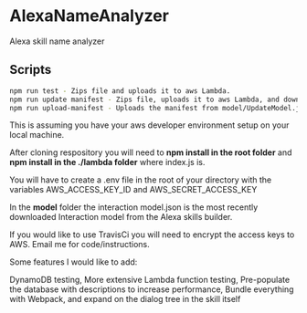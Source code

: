 # AlexaNameAnalyzer
Alexa skill name analyzer
## Scripts 
```sh
npm run test - Zips file and uploads it to aws Lambda. 
npm run update manifest - Zips file, uploads it to aws Lambda, and downloads the Alexa Skills Interaction Model at model/InteractionModel.json.
npm run upload-manifest - Uploads the manifest from model/UpdateModel.json to the Alexa Skills Interaction Model developer console.
```

This is assuming you have your aws developer environment setup on your local machine.

After cloning respository you will need to **npm install in the root folder** and **npm install in the ./lambda folder** where index.js is.

You will have to create a .env file in the root of your directory with the variables AWS_ACCESS_KEY_ID and AWS_SECRET_ACCESS_KEY

In the **model** folder the interaction model.json is the most recently downloaded Interaction model from the Alexa skills builder.

If you would like to use TravisCi you will need to encrypt the access keys to AWS. Email me for code/instructions.

Some features I would like to add:

DynamoDB testing,
More extensive Lambda function testing,
Pre-populate the database with descriptions to increase performance,
Bundle everything with Webpack,
and expand on the dialog tree in the skill itself


